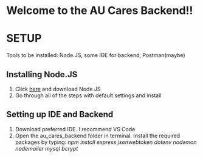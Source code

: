 # Welcome to the AU Cares Backend!!

# SETUP
Tools to be installed: Node.JS, some IDE for backend, Postman(maybe)

## Installing Node.JS
1. Click [here](https://nodejs.org/en/download/) and download Node JS
1. Go through all of the steps with default settings and install

## Setting up IDE and Backend

1. Download preferred IDE. I recommend VS Code
1. Open the au_cares_backend folder in terminal. Install the required packages by typing: *npm install express jsonwebtoken dotenv nodemon nodemailer mysql bcrypt*